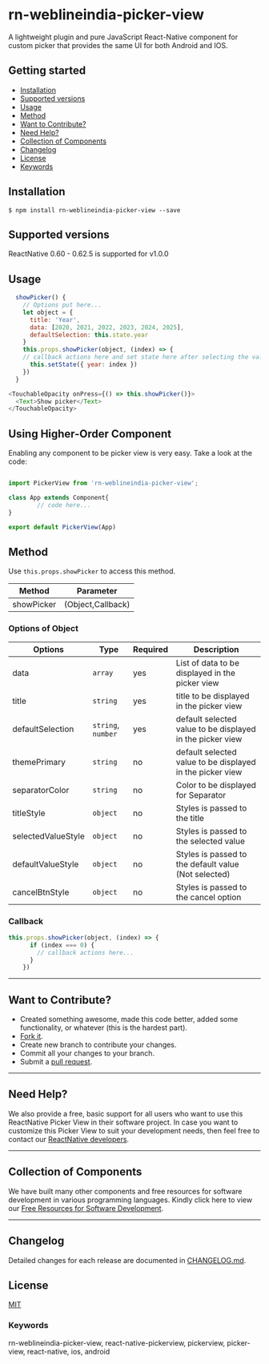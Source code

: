 # rn-weblineindia-picker-view

A lightweight plugin and pure JavaScript React-Native component for custom picker that provides the same UI for both Android and IOS.

## Getting started

- [Installation](#installation)
- [Supported versions](#supported-versions)
- [Usage](#usage)
- [Method](#method)
- [Want to Contribute?](#want-to-contribute?)
- [Need Help?](#need-help?)
- [Collection of Components](#collection-of-components)
- [Changelog](#changelog)
- [License](#license)
- [Keywords](#keywords)

## Installation

`$ npm install rn-weblineindia-picker-view --save`

## Supported versions

ReactNative 0.60 - 0.62.5 is supported for v1.0.0

## Usage

```js
  showPicker() {
    // Options put here...     
    let object = {
      title: 'Year',
      data: [2020, 2021, 2022, 2023, 2024, 2025],
      defaultSelection: this.state.year
    }
    this.props.showPicker(object, (index) => {
    // callback actions here and set state here after selecting the value
      this.setState({ year: index })
    })
  }
```

```javascript
<TouchableOpacity onPress={() => this.showPicker()}>
  <Text>Show picker</Text>
</TouchableOpacity>
```

## Using Higher-Order Component

Enabling any component to be picker view is very easy. Take a look at the code:

```js

import PickerView from 'rn-weblineindia-picker-view';

class App extends Component{
        // code here...
}

export default PickerView(App)
```

## Method

Use `this.props.showPicker` to access this method.

| **Method**    | **Parameter**        |
|---------------|----------------------|
| showPicker    | \(Object,Callback\)  |

### Options of Object

| **Options**        | **Type**           | **Required** | **Description**                                           |
|--------------------|--------------------|--------------|-----------------------------------------------------------|
| data               | `array`            | yes          | List of data to be displayed in the picker view           |
| title              | `string`           | yes          | title to be displayed in the picker view                  |
| defaultSelection   | `string`, `number` | yes          | default selected value to be displayed in the picker view |
| themePrimary       | `string`           | no           | default selected value to be displayed in the picker view |
| separatorColor     | `string`           | no           | Color to be displayed for Separator                       |
| titleStyle         | `object`           | no           | Styles is passed to the title                             |
| selectedValueStyle | `object`           | no           | Styles is passed to the selected value                    |
| defaultValueStyle  | `object`           | no           | Styles is passed to the default value \(Not selected\)    |
| cancelBtnStyle     | `object`           | no           | Styles is passed to the cancel option                     |


### Callback

```javascript
this.props.showPicker(object, (index) => {
      if (index === 0) {
        // callback actions here...
      } 
    })
```

-----

## Want to Contribute?

- Created something awesome, made this code better, added some functionality, or whatever (this is the hardest part).
- [Fork it](http://help.github.com/forking/).
- Create new branch to contribute your changes.
- Commit all your changes to your branch.
- Submit a [pull request](http://help.github.com/pull-requests/).

-----

## Need Help? 

We also provide a free, basic support for all users who want to use this ReactNative Picker View in their software project. In case you want to customize this Picker View to suit your development needs, then feel free to contact our [ReactNative developers](https://www.weblineindia.com/hire-react-native-developers.html).

-----

## Collection of Components

We have built many other components and free resources for software development in various programming languages. Kindly click here to view our [Free Resources for Software Development](https://www.weblineindia.com/software-development-resources.html).

------

## Changelog

Detailed changes for each release are documented in [CHANGELOG.md](./CHANGELOG.md).

## License

[MIT](LICENSE)

[mit]: https://github.com/weblineindia/React-Native-Picker-View/blob/master/LICENSE

### Keywords

 rn-weblineindia-picker-view, react-native-pickerview, pickerview, picker-view, react-native, ios, android